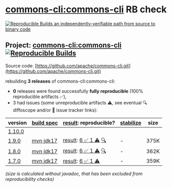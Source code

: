 [commons-cli:commons-cli](https://central.sonatype.com/artifact/commons-cli/commons-cli/versions) RB check
=======

[![Reproducible Builds](https://reproducible-builds.org/images/logos/rb.svg) an independently-verifiable path from source to binary code](https://reproducible-builds.org/)

## Project: [commons-cli:commons-cli](https://central.sonatype.com/artifact/commons-cli/commons-cli/versions) [![Reproducible Builds](https://img.shields.io/endpoint?url=https://raw.githubusercontent.com/jvm-repo-rebuild/reproducible-central/master/content/org/apache/commons/commons-cli/badge.json)](https://github.com/jvm-repo-rebuild/reproducible-central/blob/master/content/org/apache/commons/commons-cli/README.md)

Source code: [https://github.com/apache/commons-cli.git](https://github.com/apache/commons-cli.git)

rebuilding **3 releases** of commons-cli:commons-cli:
- **0** releases were found successfully **fully reproducible** (100% reproducible artifacts :white_check_mark:),
- 3 had issues (some unreproducible artifacts :warning:, see eventual :mag: diffoscope and/or :memo: issue tracker links):

| version | [build spec](/BUILDSPEC.md) | [result](https://reproducible-builds.org/docs/jvm/): reproducible? | [stabilize](https://github.com/google/oss-rebuild/blob/main/cmd/stabilize/README.md) | size |
| -- | --------- | ------ | ------ | -- |
| [1.10.0](https://central.sonatype.com/artifact/commons-cli/commons-cli/1.10.0/pom) | | | |
| [1.9.0](https://central.sonatype.com/artifact/commons-cli/commons-cli/1.9.0/pom) | [mvn jdk17](commons-cli-1.9.0.buildspec) | [result](commons-cli-1.9.0.buildinfo): [6 :white_check_mark:  1 :warning:](commons-cli-1.9.0.buildcompare) [:mag:](commons-cli-1.9.0.diffoscope) | - | 375K |
| [1.8.0](https://central.sonatype.com/artifact/commons-cli/commons-cli/1.8.0/pom) | [mvn jdk17](commons-cli-1.8.0.buildspec) | [result](commons-cli-1.8.0.buildinfo): [6 :white_check_mark:  1 :warning:](commons-cli-1.8.0.buildcompare) [:mag:](commons-cli-1.8.0.diffoscope) | - | 362K |
| [1.7.0](https://central.sonatype.com/artifact/commons-cli/commons-cli/1.7.0/pom) | [mvn jdk17](commons-cli-1.7.0.buildspec) | [result](commons-cli-1.7.0.buildinfo): [6 :white_check_mark:  1 :warning:](commons-cli-1.7.0.buildcompare) | - | 359K |

<i>(size is calculated without javadoc, that has been excluded from reproducibility checks)</i>

